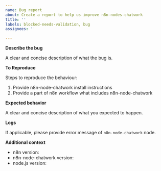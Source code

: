 ```yaml
---
name: Bug report
about: Create a report to help us improve n8n-nodes-chatwork
title: ''
labels: blocked-needs-validation, bug
assignees: ''

---
```


**Describe the bug**

A clear and concise description of what the bug is.

**To Reproduce**

Steps to reproduce the behaviour:

1. Provide n8n-node-chatwork install instructions
2. Provide a part of n8n workflow what includes n8n-node-chatwork

**Expected behavior**

A clear and concise description of what you expected to happen.

**Logs**

If applicable, please provide error message of `n8n-node-chatwork` node.

**Additional context**

- n8n version: 
- n8n-node-chatwork version:
- node.js version:
